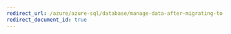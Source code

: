 ```yaml
---
redirect_url: /azure/azure-sql/database/manage-data-after-migrating-to-database
redirect_document_id: true
---
```

